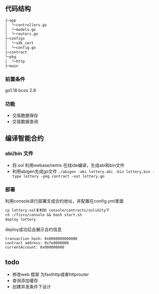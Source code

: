 ## 代码结构
```md
├─app
│  └─controllers.go
│  └─models.go
│  └─routers.go
├─configs
│  └─sdk_cert
│  └─config.go
├─contract
└─pkg
│  └─http
├─main

```
### 前置条件
go1.18
bcos 2.9

### 功能
+ 交易数据保存
+ 交易数据查询

## 编译智能合约
### abi/bin 文件
+ 将.sol 利用webase/remix 在线ide编译，生成abi和bin文件
+ 利用abigen生成go文件
  ```./abigen -abi lottery.abi -bin lottery.bin -type lottery -pkg contract -out lottery.go```
### 部署
利用console进行部署生成合约地址，并配置在config.yml里面
```markdown
cp lottery.sol复制到 console/contracts/solidity下
cd ~/fisco/console && bash start.sh
deploy lottery
```
deploy成功后会展示合约信息
```
transaction hash: 0x0000000000000
contract address: 0xfe0000000
currentAccount: 0x000000000
```


## todo
+ 修改web 框架 为fasthttp或者httprouter
+ 查询添加缓存
+ 创建并发条件下设计




